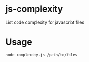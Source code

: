 js-complexity
=============

List code complexity for javascript files

# Usage
```bash
node complexity.js /path/to/files
```
